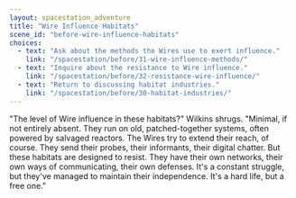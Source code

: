 ```yaml
---
layout: spacestation_adventure
title: "Wire Influence Habitats"
scene_id: "before-wire-influence-habitats"
choices:
  - text: "Ask about the methods the Wires use to exert influence."
    link: "/spacestation/before/31-wire-influence-methods/"
  - text: "Inquire about the resistance to Wire influence."
    link: "/spacestation/before/32-resistance-wire-influence/"
  - text: "Return to discussing habitat industries."
    link: "/spacestation/before/30-habitat-industries/"
---
```


"The level of Wire influence in these habitats?" Wilkins shrugs. "Minimal, if not entirely absent. They run on old, patched-together systems, often powered by salvaged reactors. The Wires try to extend their reach, of course. They send their probes, their informants, their digital chatter. But these habitats are designed to resist. They have their own networks, their own ways of communicating, their own defenses. It's a constant struggle, but they've managed to maintain their independence. It's a hard life, but a free one."
